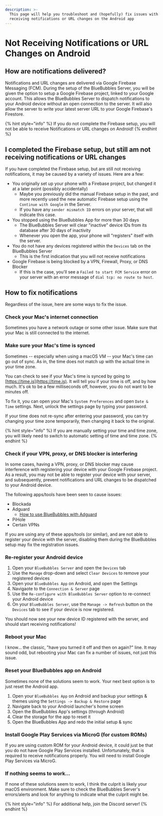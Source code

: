 ```yaml
---
description: >-
  This page will help you troubleshoot and (hopefully) fix issues with not
  receiving notifications or URL changes on the Android app
---
```


# Not Receiving Notifications or URL Changes on Android

## How are notifications delivered?

Notifications and URL changes are delivered via Google Firebase Messaging (FCM). During the setup of the BlueBubbles Server, you will be given the option to setup a Google Firebase project, linked to your Google account. This allows the BlueBubbles Server to dispatch notifications to your Android device without an open connection to the server. It will also allow the server to write your latest server URL to your Google Firebase's Firestore.

{% hint style="info" %}
If you do not complete the Firebase setup, you will not be able to receive Notifications or URL changes on Android!
{% endhint %}

## I completed the Firebase setup, but still am not receiving notifications or URL changes

If you have completed the Firebase setup, but are still not receiving notifications, it may be caused by a variety of issues. Here are a few:

* You originally set up your phone with a Firebase project, but changed it at a later point (possibly accidentally)
  * Maybe you previously did the manual Firebase setup in the past, and more recently used the new automatic Firebase setup using the `Continue with Google` in the Server.
  * If you have any `sender mismatch ID` errors on your server, that will indicate this case.
* You stopped using the BlueBubbles App for more than 30 days
  * The BlueBubbles Server will clear "inactive" device IDs from its database after 30 days of inactivity
  * Whenever you open the app, your phone will "registers" itself with the server.
* You do not have any devices registered within the `Devices` tab on the BlueBubbles Server
  * This is the first indication that you will not receive notifications
* Google Firebase is being blocked by a VPN, Firewall, Proxy, or DNS Blocker
  * If this is the case, you'll see a `Failed to start FCM Service` error on your server with an error message of  `dial tcp: no route to host`.

## How to fix notifications

Regardless of the issue, here are some ways to fix the issue.

### Check your Mac's internet connection

Sometimes you have a network outage or some other issue. Make sure that your Mac is still connected to the internet.

### Make sure your Mac's time is synced

Sometimes -- especially when using a macOS VM -- your Mac's time can go out of sync. As in, the time does not match up with the actual time in your time zone.

You can check to see if your Mac's time is synced by going to [https://time.is](https://time.is). It will tell you if your time is off, and by how much. It's ok to be a few milliseconds off, however, you do not want to be minutes off.

To fix it, you can open your Mac's `System Preferences` and open `Date & Time` settings. Next, unlock the settings page by typing your password.

If your time does not re-sync after entering your password, you can try changing your time zone temporarily, then changing it back to the original.

{% hint style="info" %}
If you are manually setting your time and time zone, you will likely need to switch to automatic setting of time and time zone.
{% endhint %}

### Check if your VPN, proxy, or DNS blocker is interfering

In some cases, having a VPN, proxy, or DNS blocker may cause interference with registering your device with your Google Firebase project. As a result, you may not be able to register your device with your server, and subsequently, prevent notifications and URL changes to be dispatched to your Android device.

The following apps/tools have been seen to cause issues:

* Blockada
* Adguard
  * [How to use BlueBubbles with Adguard](https://docs.bluebubbles.app/client/usage-guides/using-bluebubbles-with-adguard)
* PiHole
* Certain VPNs

If you are using any of these apps/tools (or similar), and are not able to register your device with the server, disabling them during the BlueBubbles setup may fix the registration issues.

### Re-register your Android device

1. Open your `BlueBubbles Server` and open the `Devices` tab
2. Use the `Manage` drop-down and select `Clear Devices` to remove your registered devices
3. Open your `BlueBubbles App` on Android, and open the Settings
4. Navigaote to the `Connection & Server` page
5. Use the `Re-configure with BlueBubbles Server` option to re-connect your Android device
6. On your `BlueBubbles Server`, use the `Manage -> Refresh` button on the `Devices` tab to see if your device is now registered.

You should now see your new device ID registered with the server, and should start receiving notifications!

### Reboot your Mac

I know... the classic, "have you turned it off and then on again?" line. It may sound odd, but rebooting your Mac can fix a number of issues, not just this issue.

### Reset your BlueBubbles app on Android

Sometimes none of the solutions seem to work. Your next best option is to just reset the Android app.

1. Open your `BlueBubbles App`  on Android and backup your settings & themes using the `Settings -> Backup & Restore` page
2. Navigate back to your Android launcher's home screen
3. Open the BlueBubbles App's settings (through Android)
4. Clear the storage for the app to reset it
5. Open the BlueBubbles App and redo the initial setup & sync

### Install Google Play Services via MicroG (for custom ROMs)

If you are using custom ROM for your Android device, it could just be that you do not have Google Play Services installed. Unfortunately, that is required to receive notifications properly. You will need to install Google Play Services via MicroG.

### If nothing seems to work...

If none of these solutions seem to work, I think the culprit is likely your macOS environment. Make sure to check the BlueBubbles Server's errors/alerts and look for anything to indicate what the culprit might be.

{% hint style="info" %}
For additional help, join the Discord server!
{% endhint %}
